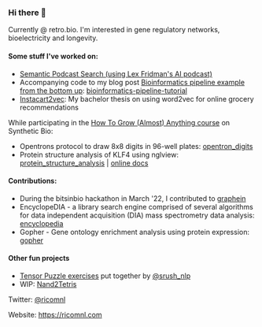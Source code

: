 ### Hi there 👋

Currently @ retro.bio. I'm interested in gene regulatory networks, bioelectricity and longevity.

#### Some stuff I've worked on:
- [Semantic Podcast Search (using Lex Fridman's AI podcast)](https://github.com/ricomnl/podcast_search)
- Accompanying code to my blog post [Bioinformatics pipeline example from the bottom up](https://ricomnl.com/blog/bottom-up-bioinformatics-pipeline/): [bioinformatics-pipeline-tutorial](https://github.com/ricomnl/bioinformatics-pipeline-tutorial)
- [Instacart2vec](https://github.com/ricomnl/instacart2vec): My bachelor thesis on using word2vec for online grocery recommendations

While participating in the [How To Grow (Almost) Anything course](https://www.notion.so/htgaa22-ricomeinl/Rico-Meinl-efa379490adc4c169e51f9e7b0af4b87) on Synthetic Bio:
- Opentrons protocol to draw 8x8 digits in 96-well plates: [opentron_digits](https://github.com/ricomnl/opentron_digits)
- Protein structure analysis of KLF4 using nglview: [protein_structure_analysis](https://github.com/ricomnl/protein_structure_analysis) | [online docs](https://ricomnl.github.io/protein_structure_analysis/notebooks/analysis.html)

#### Contributions:
- During the bitsinbio hackathon in March '22, I contributed to [graphein](https://github.com/a-r-j/graphein)
- EncyclopeDIA - a library search engine comprised of several algorithms for data independent acquisition (DIA) mass spectrometry data analysis: [encyclopedia](https://bitbucket.org/searleb/encyclopedia/src/master/)
- Gopher - Gene ontology enrichment analysis using protein expression: [gopher](https://github.com/TalusBio/gopher)

#### Other fun projects
- [Tensor Puzzle exercises](https://github.com/ricomnl/Tensor-Puzzles) put together by [@srush_nlp](https://twitter.com/srush_nlp)
- WIP: [Nand2Tetris](https://github.com/ricomnl/nand2tetris)

Twitter: [@ricomnl](https://twitter.com/ricomnl)

Website: https://ricomnl.com
